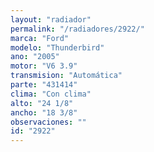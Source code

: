 ```yaml
---
layout: "radiador"
permalink: "/radiadores/2922/"
marca: "Ford"
modelo: "Thunderbird"
ano: "2005"
motor: "V6 3.9"
transmision: "Automática"
parte: "431414"
clima: "Con clima"
alto: "24 1/8"
ancho: "18 3/8"
observaciones: ""
id: "2922"
---
```


